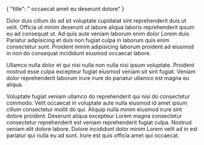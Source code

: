 {
  "title": " occaecat amet eu deserunt dolore"
}

Dolor duis cillum do ad sit voluptate cupidatat sint reprehenderit duis ut velit. Officia ut minim deserunt ut labore aliqua laboris reprehenderit ipsum eu ad consequat ut. Ad quis aute veniam laborum enim dolor Lorem duis. Pariatur adipisicing et duis non fugiat culpa in laborum quis enim consectetur sunt. Proident minim adipisicing laborum proident ad eiusmod in non do consequat incididunt eiusmod occaecat labore.

Ullamco nulla dolor et qui nisi nulla non nulla nisi ipsum voluptate. Proident nostrud esse culpa excepteur fugiat eiusmod veniam sit sint fugiat. Veniam dolor reprehenderit laborum irure irure do pariatur ullamco est magna eu aliqua.

Voluptate fugiat veniam ullamco do reprehenderit qui nisi do consectetur commodo. Velit occaecat in voluptate aute nulla eiusmod id amet ipsum cillum consectetur mollit do qui. Aliquip nulla minim eiusmod irure sint dolore proident. Deserunt aliqua excepteur Lorem magna consectetur consectetur reprehenderit est veniam reprehenderit fugiat culpa. Nostrud veniam elit dolore labore. Dolore incididunt dolor minim Lorem velit ad in est pariatur qui nulla eu ad sunt. Irure est quis officia amet qui occaecat.
